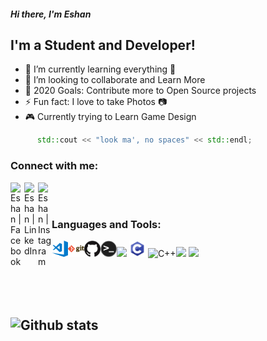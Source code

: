 ##### Hi there, I'm Eshan

## I'm a Student and Developer!
- 🌱 I’m currently learning everything 🤣
- 👯 I’m looking to collaborate and Learn More
- 🥅 2020 Goals: Contribute more to Open Source projects
- ⚡ Fun fact: I love to take Photos 📷
- 🎮 Currently trying to Learn Game Design



```cpp
      std::cout << "look ma', no spaces" << std::endl;
```

### Connect with me:

[<img align="left" alt="Eshan | Facebook" width="22px" src="https://cdn.jsdelivr.net/npm/simple-icons@v3/icons/facebook.svg" />][facebook]
[<img align="left" alt="Eshan | LinkedIn" width="22px" src="https://cdn.jsdelivr.net/npm/simple-icons@v3/icons/linkedin.svg" />][linkedin]
[<img align="left" alt="Eshan | Instagram" width="22px" src="https://cdn.jsdelivr.net/npm/simple-icons@v3/icons/instagram.svg" />][instagram]

<br />
<br />


### Languages and Tools:

<a title="Visual Studio"><img src="/Eshanatnite/Eshanatnite/raw/master/icons/visual-studio.png" /> </a>
<img align="left" alt="Visual Studio Code" width="26px" src="https://raw.githubusercontent.com/github/explore/80688e429a7d4ef2fca1e82350fe8e3517d3494d/topics/visual-studio-code/visual-studio-code.png" />
<img align="left" alt="Git" width="26px" img src="https://raw.githubusercontent.com/github/explore/80688e429a7d4ef2fca1e82350fe8e3517d3494d/topics/git/git.png" />
<img align="left" alt="GitHub" width="26px" src="https://raw.githubusercontent.com/github/explore/78df643247d429f6cc873026c0622819ad797942/topics/github/github.png" />
<a title="C"><img src="https://github.com/Eshanatnight/Eshanatnight/blob/master/icons/c.png" height=26 /> </a>
<img title="C++"><img src="/Eshanatnite/Eshanatnite/raw/master/icons/cpp.png" /> </a>
<a href="https://www.python.org/" title="Python"><img src="/hussainweb/hussainweb/raw/main/icons/python.png" /></a>
<img align="left" alt="Terminal" width="26px" src="https://raw.githubusercontent.com/github/explore/80688e429a7d4ef2fca1e82350fe8e3517d3494d/topics/terminal/terminal.png" />


<br />
<br />
<br />


![Github stats](https://github-readme-stats.vercel.app/api?username=Eshanatnite&show_icons=true)
---


[facebook]: https://www.facebook.com/eshanatnite/
[instagram]: https://www.instagram.com/eshansconfession/
[linkedin]: https://www.linkedin.com/in/eshanatnite/